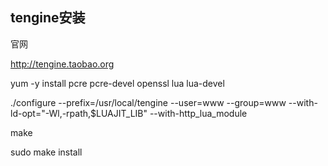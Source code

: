 ## tengine安装

官网

http://tengine.taobao.org





yum -y install pcre pcre-devel  openssl lua lua-devel

./configure --prefix=/usr/local/tengine  --user=www --group=www   --with-ld-opt="-Wl,-rpath,$LUAJIT_LIB"  --with-http_lua_module

make

sudo make install

